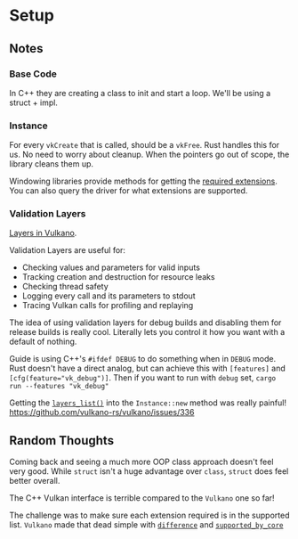 # Setup

## Notes

### Base Code

In C++ they are creating a class to init and start a loop.
We'll be using a struct + impl.

### Instance

For every `vkCreate` that is called, should be a `vkFree`.
Rust handles this for us.
No need to worry about cleanup.
When the pointers go out of scope, the library cleans them up.

Windowing libraries provide methods for getting the [required extensions](https://docs.rs/vulkano-win/0.9.0/vulkano_win/fn.required_extensions.html).
You can also query the driver for what extensions are supported.

### Validation Layers

[Layers in Vulkano](https://docs.rs/vulkano/0.9.0/vulkano/instance/struct.Instance.html#layers).

Validation Layers are useful for:

* Checking values and parameters for valid inputs
* Tracking creation and destruction for resource leaks
* Checking thread safety
* Logging every call and its parameters to stdout
* Tracing Vulkan calls for profiling and replaying

The idea of using validation layers for debug builds and disabling them for release builds is really cool.
Literally lets you control it how you want with a default of nothing.

Guide is using C++'s `#ifdef DEBUG` to do something when in `DEBUG` mode.
Rust doesn't have a direct analog, but can achieve this with `[features]` and `[cfg(feature="vk_debug")]`.
Then if you want to run with `debug` set, `cargo run --features "vk_debug"`

Getting the [`layers_list()`](https://docs.rs/vulkano/0.9.0/vulkano/instance/fn.layers_list.html) into the `Instance::new` method was really painful! https://github.com/vulkano-rs/vulkano/issues/336

## Random Thoughts

Coming back and seeing a much more OOP class approach doesn't feel very good.
While `struct` isn't a huge advantage over `class`, `struct` does feel better overall.

The C++ Vulkan interface is terrible compared to the `Vulkano` one so far!

The challenge was to make sure each extension required is in the supported list.
`Vulkano` made that dead simple with [`difference`](https://docs.rs/vulkano/0.9.0/vulkano/instance/struct.InstanceExtensions.html#method.difference) and [`supported_by_core`](https://docs.rs/vulkano/0.9.0/vulkano/instance/struct.InstanceExtensions.html?search=#method.supported_by_core)